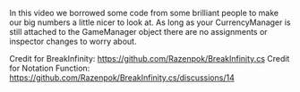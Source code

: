 In this video we borrowed some code from some brilliant people to make our big numbers a little nicer to look at. As long as your CurrencyManager is still attached to the GameManager object there are no assignments or inspector changes to worry about.

Credit for BreakInfinity: https://github.com/Razenpok/BreakInfinity.cs
Credit for Notation Function: https://github.com/Razenpok/BreakInfinity.cs/discussions/14
